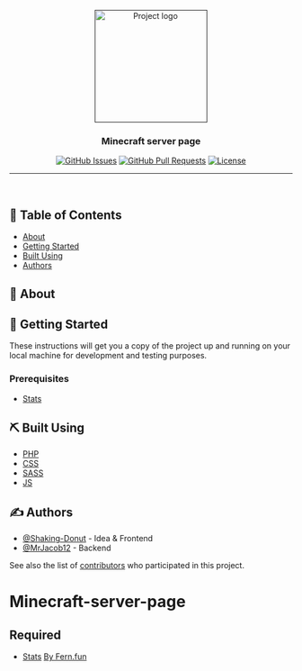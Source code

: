 <p align="center">
 <a href=""><img width=200px height=200px src="http://www.fern.fun/img/mc.webp" alt="Project logo"></a>
</p>

<h3 align="center">Minecraft server page</h3>

<div align="center">

[![GitHub Issues](https://img.shields.io/github/issues/fern-fun/Minecraft-server-page.svg)](https://github.com/fern-fun/Minecraft-server-page/issues)
[![GitHub Pull Requests](https://img.shields.io/github/issues-pr/fern-fun/Minecraft-server-page.svg)](https://github.com/fern-fun/Minecraft-server-page/pulls)
[![License](https://img.shields.io/github/license/fern-fun/Minecraft-server-page.svg)](/LICENSE)

</div>

---

<p align="center">
    <br> 
</p>

## 📝 Table of Contents
<!-- -  -->
<!-- - [Deployment](#deployment) -->
<!-- - [Usage](#usage) -->

- [About](#about)
- [Getting Started](#getting_started)
- [Built Using](#built_using)
- [Authors](#authors)

## 🧐 About <a name = "about"></a>


## 🏁 Getting Started <a name = "getting_started"></a>

These instructions will get you a copy of the project up and running on your local machine for development and testing purposes.

### Prerequisites <a name = "prerequisites"></a>

* [Stats](https://www.spigotmc.org/resources/statz.25969/)

<!-- 
### Installing

A step by step series of examples that tell you how to get a development env running.

Say what the step will be

```
Give the example
```

And repeat

```
until finished
```

End with an example of getting some data out of the system or using it for a little demo. -->

<!-- ## 🔧 Running the tests <a name = "tests"></a>

Explain how to run the automated tests for this system.

### Break down into end to end tests

Explain what these tests test and why

```
Give an example
```

### And coding style tests

Explain what these tests test and why

```
Give an example
``` -->

<!-- ## 🎈 Usage <a name="usage"></a>

Add notes about how to use the system.

## 🚀 Deployment <a name = "deployment"></a>

Add additional notes about how to deploy this on a live system. -->

## ⛏️ Built Using <a name = "built_using"></a>

- [PHP](https://www.php.net) 
- [CSS](https://html.com)
- [SASS](https://sass-lang.com)
- [JS](https://www.javascript.com) 

## ✍️ Authors <a name = "authors"></a>
- [@Shaking-Donut](https://github.com/shaking-donut) - Idea & Frontend
- [@MrJacob12](https://github.com/mrjacob12) - Backend

See also the list of [contributors](https://github.com/fern-fun/Fern.fun-Server/contributors) who participated in this project.

<!-- ## 🎉 Acknowledgements <a name = "acknowledgement"></a>

- Hat tip to anyone whose code was used
- Inspiration
- References -->
# Minecraft-server-page
## Required 
* [Stats](https://www.spigotmc.org/resources/statz.25969/)
[By Fern.fun](http://fern.fun)